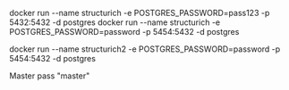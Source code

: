docker run --name structurich -e POSTGRES_PASSWORD=pass123 -p 5432:5432 -d postgres
docker run --name structurich -e POSTGRES_PASSWORD=password -p 5454:5432 -d postgres

docker run --name structurich2 -e POSTGRES_PASSWORD=password -p 5454:5432 -d postgres

Master pass "master"